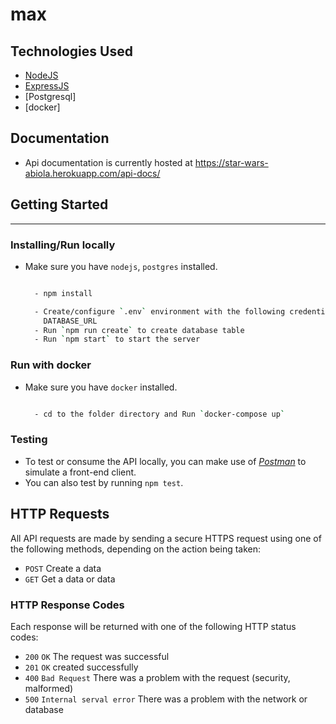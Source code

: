 # max

## Technologies Used

- [NodeJS](https://nodejs.org/en/download/)
- [ExpressJS](https://expressjs.com/)
- [Postgresql]
- [docker]

## Documentation

- Api documentation is currently hosted at https://star-wars-abiola.herokuapp.com/api-docs/

## Getting Started

---

### Installing/Run locally

- Make sure you have `nodejs`, `postgres` installed.

  ```bash

    - npm install

    - Create/configure `.env` environment with the following credentials
      DATABASE_URL
    - Run `npm run create` to create database table
    - Run `npm start` to start the server
  ```
### Run with docker

- Make sure you have `docker` installed.

  ```bash

    - cd to the folder directory and Run `docker-compose up`
  ```

### Testing

- To test or consume the API locally, you can make use of [_Postman_](https://www.getpostman.com) to simulate a front-end client.
- You can also test by running `npm test`.

## HTTP Requests

All API requests are made by sending a secure HTTPS request using one of the following methods, depending on the action being taken:

- `POST` Create a data
- `GET` Get a data or data

### HTTP Response Codes

Each response will be returned with one of the following HTTP status codes:

- `200` `OK` The request was successful
- `201` `OK` created successfully
- `400` `Bad Request` There was a problem with the request (security, malformed)
- `500` `Internal serval error` There was a problem with the network or database
